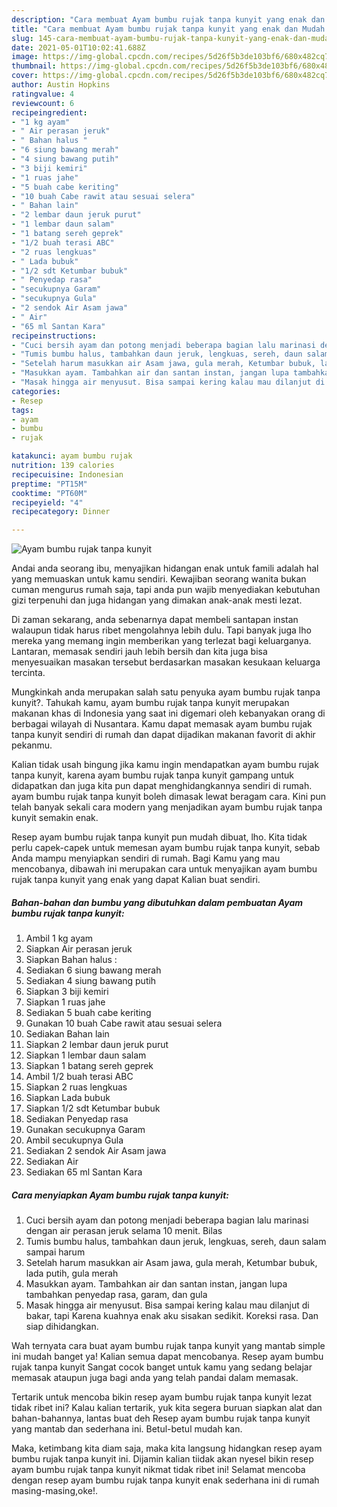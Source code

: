 ```yaml
---
description: "Cara membuat Ayam bumbu rujak tanpa kunyit yang enak dan Mudah Dibuat"
title: "Cara membuat Ayam bumbu rujak tanpa kunyit yang enak dan Mudah Dibuat"
slug: 145-cara-membuat-ayam-bumbu-rujak-tanpa-kunyit-yang-enak-dan-mudah-dibuat
date: 2021-05-01T10:02:41.688Z
image: https://img-global.cpcdn.com/recipes/5d26f5b3de103bf6/680x482cq70/ayam-bumbu-rujak-tanpa-kunyit-foto-resep-utama.jpg
thumbnail: https://img-global.cpcdn.com/recipes/5d26f5b3de103bf6/680x482cq70/ayam-bumbu-rujak-tanpa-kunyit-foto-resep-utama.jpg
cover: https://img-global.cpcdn.com/recipes/5d26f5b3de103bf6/680x482cq70/ayam-bumbu-rujak-tanpa-kunyit-foto-resep-utama.jpg
author: Austin Hopkins
ratingvalue: 4
reviewcount: 6
recipeingredient:
- "1 kg ayam"
- " Air perasan jeruk"
- " Bahan halus "
- "6 siung bawang merah"
- "4 siung bawang putih"
- "3 biji kemiri"
- "1 ruas jahe"
- "5 buah cabe keriting"
- "10 buah Cabe rawit atau sesuai selera"
- " Bahan lain"
- "2 lembar daun jeruk purut"
- "1 lembar daun salam"
- "1 batang sereh geprek"
- "1/2 buah terasi ABC"
- "2 ruas lengkuas"
- " Lada bubuk"
- "1/2 sdt Ketumbar bubuk"
- " Penyedap rasa"
- "secukupnya Garam"
- "secukupnya Gula"
- "2 sendok Air Asam jawa"
- " Air"
- "65 ml Santan Kara"
recipeinstructions:
- "Cuci bersih ayam dan potong menjadi beberapa bagian lalu marinasi dengan air perasan jeruk selama 10 menit. Bilas"
- "Tumis bumbu halus, tambahkan daun jeruk, lengkuas, sereh, daun salam sampai harum"
- "Setelah harum masukkan air Asam jawa, gula merah, Ketumbar bubuk, lada putih, gula merah"
- "Masukkan ayam. Tambahkan air dan santan instan, jangan lupa tambahkan penyedap rasa, garam, dan gula"
- "Masak hingga air menyusut. Bisa sampai kering kalau mau dilanjut di bakar, tapi Karena kuahnya enak aku sisakan sedikit. Koreksi rasa. Dan siap dihidangkan."
categories:
- Resep
tags:
- ayam
- bumbu
- rujak

katakunci: ayam bumbu rujak 
nutrition: 139 calories
recipecuisine: Indonesian
preptime: "PT15M"
cooktime: "PT60M"
recipeyield: "4"
recipecategory: Dinner

---
```



![Ayam bumbu rujak tanpa kunyit](https://img-global.cpcdn.com/recipes/5d26f5b3de103bf6/680x482cq70/ayam-bumbu-rujak-tanpa-kunyit-foto-resep-utama.jpg)

Andai anda seorang ibu, menyajikan hidangan enak untuk famili adalah hal yang memuaskan untuk kamu sendiri. Kewajiban seorang  wanita bukan cuman mengurus rumah saja, tapi anda pun wajib menyediakan kebutuhan gizi terpenuhi dan juga hidangan yang dimakan anak-anak mesti lezat.

Di zaman  sekarang, anda sebenarnya dapat membeli santapan instan walaupun tidak harus ribet mengolahnya lebih dulu. Tapi banyak juga lho mereka yang memang ingin memberikan yang terlezat bagi keluarganya. Lantaran, memasak sendiri jauh lebih bersih dan kita juga bisa menyesuaikan masakan tersebut berdasarkan masakan kesukaan keluarga tercinta. 



Mungkinkah anda merupakan salah satu penyuka ayam bumbu rujak tanpa kunyit?. Tahukah kamu, ayam bumbu rujak tanpa kunyit merupakan makanan khas di Indonesia yang saat ini digemari oleh kebanyakan orang di berbagai wilayah di Nusantara. Kamu dapat memasak ayam bumbu rujak tanpa kunyit sendiri di rumah dan dapat dijadikan makanan favorit di akhir pekanmu.

Kalian tidak usah bingung jika kamu ingin mendapatkan ayam bumbu rujak tanpa kunyit, karena ayam bumbu rujak tanpa kunyit gampang untuk didapatkan dan juga kita pun dapat menghidangkannya sendiri di rumah. ayam bumbu rujak tanpa kunyit boleh dimasak lewat beragam cara. Kini pun telah banyak sekali cara modern yang menjadikan ayam bumbu rujak tanpa kunyit semakin enak.

Resep ayam bumbu rujak tanpa kunyit pun mudah dibuat, lho. Kita tidak perlu capek-capek untuk memesan ayam bumbu rujak tanpa kunyit, sebab Anda mampu menyiapkan sendiri di rumah. Bagi Kamu yang mau mencobanya, dibawah ini merupakan cara untuk menyajikan ayam bumbu rujak tanpa kunyit yang enak yang dapat Kalian buat sendiri.

<!--inarticleads1-->

##### Bahan-bahan dan bumbu yang dibutuhkan dalam pembuatan Ayam bumbu rujak tanpa kunyit:

1. Ambil 1 kg ayam
1. Siapkan  Air perasan jeruk
1. Siapkan  Bahan halus :
1. Sediakan 6 siung bawang merah
1. Sediakan 4 siung bawang putih
1. Siapkan 3 biji kemiri
1. Siapkan 1 ruas jahe
1. Sediakan 5 buah cabe keriting
1. Gunakan 10 buah Cabe rawit atau sesuai selera
1. Sediakan  Bahan lain
1. Siapkan 2 lembar daun jeruk purut
1. Siapkan 1 lembar daun salam
1. Siapkan 1 batang sereh geprek
1. Ambil 1/2 buah terasi ABC
1. Siapkan 2 ruas lengkuas
1. Siapkan  Lada bubuk
1. Siapkan 1/2 sdt Ketumbar bubuk
1. Sediakan  Penyedap rasa
1. Gunakan secukupnya Garam
1. Ambil secukupnya Gula
1. Sediakan 2 sendok Air Asam jawa
1. Sediakan  Air
1. Sediakan 65 ml Santan Kara




<!--inarticleads2-->

##### Cara menyiapkan Ayam bumbu rujak tanpa kunyit:

1. Cuci bersih ayam dan potong menjadi beberapa bagian lalu marinasi dengan air perasan jeruk selama 10 menit. Bilas
1. Tumis bumbu halus, tambahkan daun jeruk, lengkuas, sereh, daun salam sampai harum
1. Setelah harum masukkan air Asam jawa, gula merah, Ketumbar bubuk, lada putih, gula merah
1. Masukkan ayam. Tambahkan air dan santan instan, jangan lupa tambahkan penyedap rasa, garam, dan gula
1. Masak hingga air menyusut. Bisa sampai kering kalau mau dilanjut di bakar, tapi Karena kuahnya enak aku sisakan sedikit. Koreksi rasa. Dan siap dihidangkan.




Wah ternyata cara buat ayam bumbu rujak tanpa kunyit yang mantab simple ini mudah banget ya! Kalian semua dapat mencobanya. Resep ayam bumbu rujak tanpa kunyit Sangat cocok banget untuk kamu yang sedang belajar memasak ataupun juga bagi anda yang telah pandai dalam memasak.

Tertarik untuk mencoba bikin resep ayam bumbu rujak tanpa kunyit lezat tidak ribet ini? Kalau kalian tertarik, yuk kita segera buruan siapkan alat dan bahan-bahannya, lantas buat deh Resep ayam bumbu rujak tanpa kunyit yang mantab dan sederhana ini. Betul-betul mudah kan. 

Maka, ketimbang kita diam saja, maka kita langsung hidangkan resep ayam bumbu rujak tanpa kunyit ini. Dijamin kalian tiidak akan nyesel bikin resep ayam bumbu rujak tanpa kunyit nikmat tidak ribet ini! Selamat mencoba dengan resep ayam bumbu rujak tanpa kunyit enak sederhana ini di rumah masing-masing,oke!.

